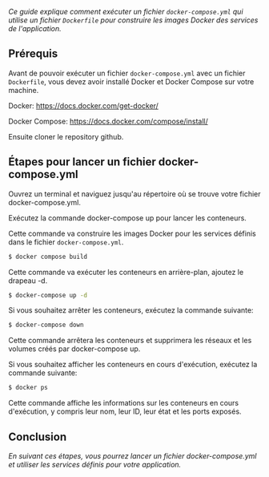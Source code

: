 _Ce guide explique comment exécuter un fichier `docker-compose.yml` qui utilise un fichier `Dockerfile` pour construire les images Docker des services de l'application._

## Prérequis
Avant de pouvoir exécuter un fichier `docker-compose.yml` avec un fichier `Dockerfile`, vous devez avoir installé Docker et Docker Compose sur votre machine.

Docker: https://docs.docker.com/get-docker/

Docker Compose: https://docs.docker.com/compose/install/

Ensuite cloner le repository github.

## Étapes pour lancer un fichier docker-compose.yml

Ouvrez un terminal et naviguez jusqu'au répertoire où se trouve votre fichier docker-compose.yml.

Exécutez la commande docker-compose up pour lancer les conteneurs. 

Cette commande va construire les images Docker pour les services définis dans le fichier `docker-compose.yml`.

``` bash
$ docker compose build
```
Cette commande va exécuter les conteneurs en arrière-plan, ajoutez le drapeau -d.

``` bash
$ docker-compose up -d
```
Si vous souhaitez arrêter les conteneurs, exécutez la commande suivante:

``` bash
$ docker-compose down
```
Cette commande arrêtera les conteneurs et supprimera les réseaux et les volumes créés par docker-compose up.

Si vous souhaitez afficher les conteneurs en cours d'exécution, exécutez la commande suivante:

```bash 
$ docker ps
```
Cette commande affiche les informations sur les conteneurs en cours d'exécution, y compris leur nom, leur ID, leur état et les ports exposés.

## Conclusion
_En suivant ces étapes, vous pourrez lancer un fichier docker-compose.yml et utiliser les services définis pour votre application._
